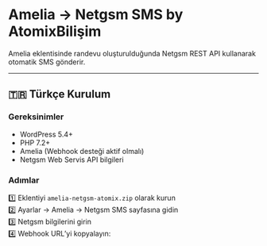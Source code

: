 # Amelia → Netgsm SMS by AtomixBilişim

Amelia eklentisinde randevu oluşturulduğunda Netgsm REST API kullanarak otomatik SMS gönderir.

---

## 🇹🇷 Türkçe Kurulum

### Gereksinimler
- WordPress 5.4+
- PHP 7.2+
- Amelia (Webhook desteği aktif olmalı)
- Netgsm Web Servis API bilgileri

### Adımlar

1️⃣ Eklentiyi `amelia-netgsm-atomix.zip` olarak kurun  
2️⃣ Ayarlar → Amelia → Netgsm SMS sayfasına gidin  
3️⃣ Netgsm bilgilerini girin  
4️⃣ Webhook URL’yi kopyalayın:

